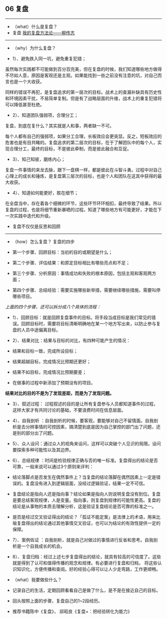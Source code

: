 ## 06 复盘

----
- （what）什么是复盘？
 - 复盘 [我的复盘方法论——柳传志](http://36kr.com/p/5057850.html)
 
 ---
- （why）为什么复盘？

 - 1）、避免跌入同一坑，避免重复犯错；
 
虽然每次实践都不可能做到百分百完美，但在复盘的时候，我们知道哪些地方做得不尽如人意，原因是客观还是主观。如果能找到一些之前没有注意的坑，对自己而言也是一个大收获。

同样的错误不再犯，是复盘追求的第一层次的目标。战术上的查漏补缺具有历史性和环境因素干扰，不易简单复制。但是有了战略层面的升维，战术上的重复犯错将可以降低甚至杜绝。

 - 2）、知道团队强弱项，合理分工；

复盘，到底在复什么？其实就是人和事，两者缺一不可。

每个人都有自己的强弱项，如果分工合理，长板效应会更突显。反之，短板效应的危害也是有目共睹的。复盘追求的第二层次的目标，在于了解团队中的每个人，实现合理分工，最终的目标，不是彼此牵制，而是彼此融合和互促。

 - 3）、知己知彼，磨练内心；

复盘一件事情的来龙去脉，跟下一盘棋一样，都是彼此在斗智斗勇。过程中对自己心理上的成长和锤炼，是复盘第三层次的目标，也是个人和团队在这其中获得的最大收获。

 - 4）、知道如何能更好，胜在细节；

在全盘当中，存在着各个细微的环节，这些环节环环相扣，最终导致了结果。所以复盘的过程，也是将细节重新暴晒的过程。知道了哪些地方有可能更好，才能在下一次实践中迭代和升级。 
 - 复盘不仅仅是反思和回顾
  
 ---
 
- （how）怎么复盘？ 复盘的四步

 - 第一个步骤、回顾目标：当初的目的或期望是什么；

 - 第二个步骤、评估结果：和原定目标相比有哪些亮点和不足；

 - 第三个步骤、分析原因：事情成功和失败的根本原因，包括主观和客观两方面；

 - 第四个步骤、总结经验：需要实施哪些新举措，需要继续哪些措施，需要叫停哪些项目。

*上面的四个步骤，还可以拆分成八个具体的流程：*

- 1）、回顾目标：就是回顾复盘事件的目标。将手段当成目标是我们常见的错误。回顾目标时，需要将目标清晰明确地在某一个地方写出来，以防止参与复盘的人员中途偏离目标。

- 2）、结果对比：结果与目标的对比，有四种可能产生的情况：

 - 结果和目标一致，完成所设目标；

 - 结果超越目标，完成情况比预期还更好；

 - 结果不如目标，完成情况比预期要差；

 - 在做事的过程中新添加了预期没有的项目。

**结果对比的目的不是为了发现差距，而是为了发现问题。**

- 3）、叙述过程： 过程叙述的目的是让所有复盘参与人员都知道事件的过程，这样大家才有共同讨论的基础，不要浪费时间在信息层面。

- 4）、自我剖析 ：自我剖析的时候，要客观，要能够对自己不留情面。自我剖析是去分辨事情的可控因素，搞清楚到底是因为自己掌控的部门出了问题，还是别的部分出了问题。

- 5）、众人设问：通过众人的视角来设问，这样可以突破个人见识的局限。设问要探索多种可能性以及其边界。

- 6）、总结规律 ：时间是检验规律正确与否的唯一标准。复盘得出的结论是否可靠，一般来说可以通过3个原则来评判：

 - 结论落脚点是否发生在偶然事件上？当复盘的结论落脚在偶然因素上一定是错误的。复盘没有进入到逻辑层面，没经过逻辑验证，结果一定不可信。

 - 复盘结论是指向人还是指向事？结论如果是指向人则说明复盘没有到位。复盘是要总结客观规律，人是变量。指向事，则复盘到规律的可能性更高。复盘的结论是从事物的本质去理解分析，这是验证复盘结论是否可靠的标准之一。

 - 是否是经过交叉验证得出的结论？「孤证不能定案」是法律上的术语，用来比喻复盘得出的结论通过其他事情交叉验证，也可以为结论的有效性提供一定的保障。

- 7）、案例佐证 ：自我剖析，就是自己对做过的事情进行反省和思考。自我剖析是一个自我成长的机会。

- 8）、复盘归档：经过上述七步复盘得出的结论，就具有较高的可信度了。这些就是得到了认可和值得传播的观念和规律。有必要进行复盘和归档， 将这些认识知识化，方便传播和查阅。好的经验心得可以让人少走弯路，工作更顺畅。 

- （what）我要做些什么？

 - 记录自己的生活，定期回顾看看自己是做了什么，是不是在接近自己的目标。
 
 - 回头按照上面的步骤，复盘自己的1~2段经历。
 - 推荐书籍陈中《复盘》， 邱昭良《复盘+：把经验转化为能力》
